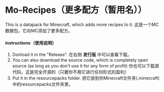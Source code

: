 # Mo-Recipes（更多配方（暂用名））
This is a datapack for Minecraft, which adds more recipes to it.
这是一个MC数据包，它向MC添加了更多配方。

#### instructions（使用说明）

1.    Donload it in the "Release".
      在右侧 **发行版** 中可以查看下载。
2.    You can also download the source code, which is completely open source (as long as you don't use it for any form of profit)
      你也可以下载源代码，这是完全开源的（只要你不用它进行任何形式的盈利）
3.    Put it in the resourcepacks folder.
      把它放到你Minecraft文件夹(.minecraft)中的resourcepacks文件夹里。
